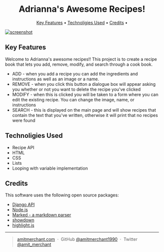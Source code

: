 <h1 align="center">
  <br>
  Adrianna's Awesome Recipes!
  <br>
 
</h1>



<p align="center">
  <a href="#key-features">Key Features</a> •
  <a href="#how-to-use">Technoligies Used</a> •
  <a href="#credits">Credits</a> •
</p>

[![screenshot](https://raw.githubusercontent.com/amitmerchant1990/electron-markdownify/master/app/img/markdownify.gif)](https://www.google.com/url?sa=i&url=https%3A%2F%2Fwww.bsr.org%2Fen%2Findustries%2Ftechnology&psig=AOvVaw3j_VuepiimwFGb7orXPBt9&ust=1713020352725000&source=images&cd=vfe&opi=89978449&ved=0CBIQjRxqFwoTCIj_6qb4vIUDFQAAAAAdAAAAABAE)

## Key Features
Welcome to Adrianna's awesome recipes!! This project is to create a recipe book that lets you add, remove, modify, and search through a cook book.
* ADD - when you add a recipe you can add the ingredients and instructions as well as an image or a name.
* REMOVE - when you click this button a dialogue box will appear asking you whether or not you want to delete the recipe you've clicked
* MODIFY - when this is clicked you will be taken to a form where you can edit the existing recipe. You can change the image, name, or instructions
* SEARCH - this is displayed on the main page and will show recipes that contain the text that you've written, otherwise it will print that no recipes were found




## Technoligies Used
* Recipe API
* HTML
* CSS
* Lists
* Looping with variable implementation

## Credits

This software uses the following open source packages:

- [Django API](http://electron.atom.io/)
- [Node.js](https://nodejs.org/)
- [Marked - a markdown parser](https://github.com/chjj/marked)
- [showdown](http://showdownjs.github.io/showdown/)
- [highlight.js](https://highlightjs.org/)





---

> [amitmerchant.com](https://www.amitmerchant.com) &nbsp;&middot;&nbsp;
> GitHub [@amitmerchant1990](https://github.com/amitmerchant1990) &nbsp;&middot;&nbsp;
> Twitter [@amit_merchant](https://twitter.com/amit_merchant)

